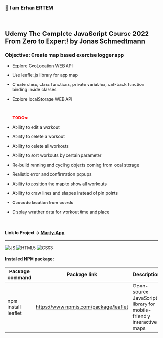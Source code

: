 ### 👋 **I am Erhan ERTEM**

&emsp;

## Udemy The Complete JavaScript Course 2022 From Zero to Expert! by Jonas Schmedtmann

### **Objective:** Create map based exercise logger app

- Explore GeoLocation WEB API
- Use leaflet.js library for app map
- Create class, class functions, private variables, call-back function binding inside classes
- Explore localStorage WEB API

  &emsp;
  **<p style="color:red">TODOs:</p>**

- Ability to edit a workout
- Ability to delete a workout
- Ability to delete all workouts
- Ability to sort workouts by certain parameter
- Re-build running and cycling objects coming from local storage
- Realistic error and confirmation popups
- Ability to position the map to show all workouts
- Ability to draw lines and shapes instead of pin points
- Geocode location from coords
- Display weather data for workout time and place

&emsp;

#### Link to Project &rarr; [Mapty-App](https://mapty-app-erhan-ertem.netlify.app)

---

![JS](https://img.shields.io/badge/JavaScript-323330?style=for-the-badge&logo=javascript&logoColor=F7DF1E) ![HTML5](https://img.shields.io/badge/HTML5-E34F26?style=for-the-badge&logo=html5&logoColor=white) ![CSS3](https://img.shields.io/badge/CSS3-1572B6?style=for-the-badge&logo=css3&logoColor=white)

#### Installed NPM package:

| Package command     | Package link                          | Description                                                         |
| ------------------- | ------------------------------------- | ------------------------------------------------------------------- |
| npm install leaflet | https://www.npmjs.com/package/leaflet | Open-source JavaScript library for mobile-friendly interactive maps |

&emsp;
